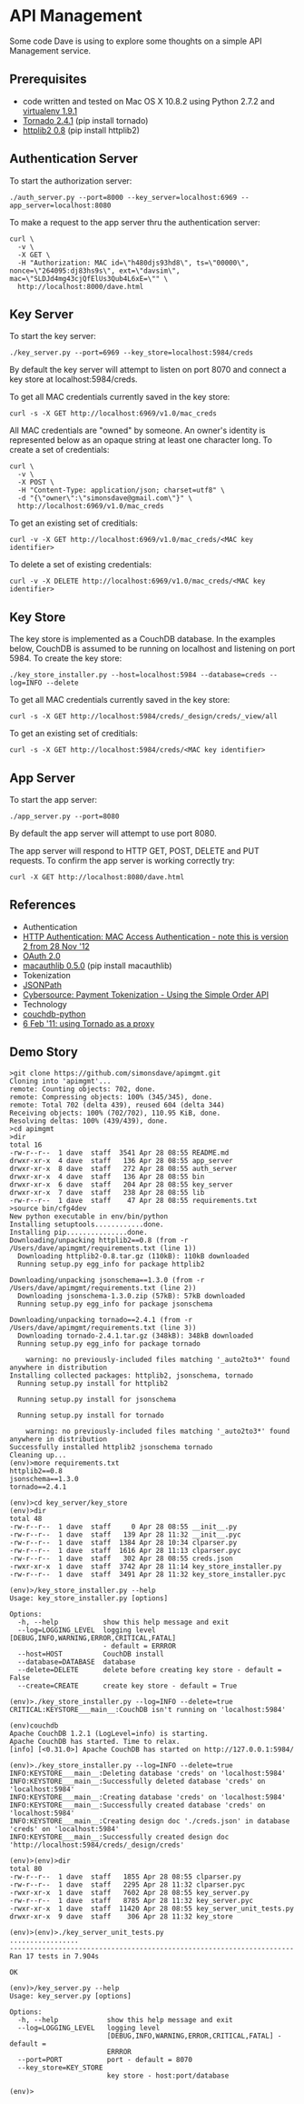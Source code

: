API Management
==============

Some code Dave is using to explore some thoughts on a simple API Management service.

Prerequisites 
-------------
* code written and tested on Mac OS X 10.8.2 using Python 2.7.2 and [virtualenv 1.9.1](https://pypi.python.org/pypi/virtualenv)
* [Tornado 2.4.1](http://www.tornadoweb.org/en/branch2.4/ "Tornado 2.4.1") (pip install tornado)
* [httplib2 0.8](https://code.google.com/p/httplib2/ "httplib2") (pip install httplib2)

Authentication Server
---------------------
To start the authorization server:
~~~~~
./auth_server.py --port=8000 --key_server=localhost:6969 --app_server=localhost:8080
~~~~~
To make a request to the app server thru the authentication server:
~~~~~
curl \
  -v \
  -X GET \
  -H "Authorization: MAC id=\"h480djs93hd8\", ts=\"00000\", nonce=\"264095:dj83hs9s\", ext=\"davsim\", mac=\"SLDJd4mg43cjQfElUs3Qub4L6xE=\"" \
  http://localhost:8000/dave.html
~~~~~

Key Server 
----------
To start the key server:
~~~~~
./key_server.py --port=6969 --key_store=localhost:5984/creds
~~~~~
By default the key server will attempt to listen on port 8070 and connect a key store at localhost:5984/creds.

To get all MAC credentials currently saved in the key store:
~~~~~~
curl -s -X GET http://localhost:6969/v1.0/mac_creds
~~~~~~
All MAC credentials are "owned" by someone.
An owner's identity is represented below as an opaque string at least one character long.
To create a set of credentials:
~~~~~~
curl \
  -v \
  -X POST \
  -H "Content-Type: application/json; charset=utf8" \
  -d "{\"owner\":\"simonsdave@gmail.com\"}" \
  http://localhost:6969/v1.0/mac_creds
~~~~~~
To get an existing set of creditials:
~~~~~
curl -v -X GET http://localhost:6969/v1.0/mac_creds/<MAC key identifier>
~~~~~
To delete a set of existing credentials:
~~~~~
curl -v -X DELETE http://localhost:6969/v1.0/mac_creds/<MAC key identifier>
~~~~~

Key Store
---------
The key store is implemented as a CouchDB database.
In the examples below, CouchDB is assumed to be running on localhost and listening on port 5984.
To create the key store:
~~~~~
./key_store_installer.py --host=localhost:5984 --database=creds --log=INFO --delete
~~~~~
To get all MAC credentials currently saved in the key store:
~~~~~~
curl -s -X GET http://localhost:5984/creds/_design/creds/_view/all
~~~~~~
To get an existing set of creditials:
~~~~~
curl -s -X GET http://localhost:5984/creds/<MAC key identifier>
~~~~~

App Server
----------
To start the app server:
~~~~~
./app_server.py --port=8080
~~~~~
By default the app server will attempt to use port 8080.

The app server will respond to HTTP GET, POST, DELETE and PUT requests.
To confirm the app server is working correctly try:
~~~~~
curl -X GET http://localhost:8080/dave.html
~~~~~

References
----------
* Authentication
 * [HTTP Authentication: MAC Access Authentication - note this is version 2 from 28 Nov '12](http://tools.ietf.org/html/draft-ietf-oauth-v2-http-mac-02")
 * [OAuth 2.0](http://oauth.net/2/ "OAuth 2.0")
 * [macauthlib 0.5.0](https://github.com/mozilla-services/macauthlib) (pip install macauthlib)
* Tokenization
 * [JSONPath](http://goessner.net/articles/JsonPath/)
 * [Cybersource: Payment Tokenization - Using the Simple Order API](http://apps.cybersource.com/library/documentation/dev_guides/Payment_Tokenization/SO_API/Payment_Tokenization_SO_API.pdf)
* Technology
 * [couchdb-python](http://code.google.com/p/couchdb-python/)
 * [6 Feb '11: using Tornado as a proxy](https://groups.google.com/forum/?fromgroups=#!topic/python-tornado/TB_6oKBmdlA)

Demo Story
----------
~~~~~
>git clone https://github.com/simonsdave/apimgmt.git
Cloning into 'apimgmt'...
remote: Counting objects: 702, done.
remote: Compressing objects: 100% (345/345), done.
remote: Total 702 (delta 439), reused 604 (delta 344)
Receiving objects: 100% (702/702), 110.95 KiB, done.
Resolving deltas: 100% (439/439), done.
>cd apimgmt
>dir
total 16
-rw-r--r--  1 dave  staff  3541 Apr 28 08:55 README.md
drwxr-xr-x  4 dave  staff   136 Apr 28 08:55 app_server
drwxr-xr-x  8 dave  staff   272 Apr 28 08:55 auth_server
drwxr-xr-x  4 dave  staff   136 Apr 28 08:55 bin
drwxr-xr-x  6 dave  staff   204 Apr 28 08:55 key_server
drwxr-xr-x  7 dave  staff   238 Apr 28 08:55 lib
-rw-r--r--  1 dave  staff    47 Apr 28 08:55 requirements.txt
>source bin/cfg4dev
New python executable in env/bin/python
Installing setuptools............done.
Installing pip...............done.
Downloading/unpacking httplib2==0.8 (from -r /Users/dave/apimgmt/requirements.txt (line 1))
  Downloading httplib2-0.8.tar.gz (110kB): 110kB downloaded
  Running setup.py egg_info for package httplib2

Downloading/unpacking jsonschema==1.3.0 (from -r /Users/dave/apimgmt/requirements.txt (line 2))
  Downloading jsonschema-1.3.0.zip (57kB): 57kB downloaded
  Running setup.py egg_info for package jsonschema

Downloading/unpacking tornado==2.4.1 (from -r /Users/dave/apimgmt/requirements.txt (line 3))
  Downloading tornado-2.4.1.tar.gz (348kB): 348kB downloaded
  Running setup.py egg_info for package tornado

    warning: no previously-included files matching '_auto2to3*' found anywhere in distribution
Installing collected packages: httplib2, jsonschema, tornado
  Running setup.py install for httplib2

  Running setup.py install for jsonschema

  Running setup.py install for tornado

    warning: no previously-included files matching '_auto2to3*' found anywhere in distribution
Successfully installed httplib2 jsonschema tornado
Cleaning up...
(env)>more requirements.txt
httplib2==0.8
jsonschema==1.3.0
tornado==2.4.1

(env)>cd key_server/key_store
(env)>dir
total 48
-rw-r--r--  1 dave  staff     0 Apr 28 08:55 __init__.py
-rw-r--r--  1 dave  staff   139 Apr 28 11:32 __init__.pyc
-rw-r--r--  1 dave  staff  1384 Apr 28 10:34 clparser.py
-rw-r--r--  1 dave  staff  1616 Apr 28 11:13 clparser.pyc
-rw-r--r--  1 dave  staff   302 Apr 28 08:55 creds.json
-rwxr-xr-x  1 dave  staff  3742 Apr 28 11:14 key_store_installer.py
-rw-r--r--  1 dave  staff  3491 Apr 28 11:32 key_store_installer.pyc

(env)>/key_store_installer.py --help
Usage: key_store_installer.py [options]

Options:
  -h, --help           show this help message and exit
  --log=LOGGING_LEVEL  logging level [DEBUG,INFO,WARNING,ERROR,CRITICAL,FATAL]
                       - default = ERRROR
  --host=HOST          CouchDB install
  --database=DATABASE  database
  --delete=DELETE      delete before creating key store - default = False
  --create=CREATE      create key store - default = True
  
(env)>./key_store_installer.py --log=INFO --delete=true
CRITICAL:KEYSTORE___main__:CouchDB isn't running on 'localhost:5984'

(env)couchdb
Apache CouchDB 1.2.1 (LogLevel=info) is starting.
Apache CouchDB has started. Time to relax.
[info] [<0.31.0>] Apache CouchDB has started on http://127.0.0.1:5984/

(env)>./key_store_installer.py --log=INFO --delete=true
INFO:KEYSTORE___main__:Deleting database 'creds' on 'localhost:5984'
INFO:KEYSTORE___main__:Successfully deleted database 'creds' on 'localhost:5984'
INFO:KEYSTORE___main__:Creating database 'creds' on 'localhost:5984'
INFO:KEYSTORE___main__:Successfully created database 'creds' on 'localhost:5984'
INFO:KEYSTORE___main__:Creating design doc './creds.json' in database 'creds' on 'localhost:5984'
INFO:KEYSTORE___main__:Successfully created design doc 'http://localhost:5984/creds/_design/creds'

(env)>(env)>dir
total 80
-rw-r--r--  1 dave  staff   1855 Apr 28 08:55 clparser.py
-rw-r--r--  1 dave  staff   2295 Apr 28 11:32 clparser.pyc
-rwxr-xr-x  1 dave  staff   7602 Apr 28 08:55 key_server.py
-rw-r--r--  1 dave  staff   8785 Apr 28 11:32 key_server.pyc
-rwxr-xr-x  1 dave  staff  11420 Apr 28 08:55 key_server_unit_tests.py
drwxr-xr-x  9 dave  staff    306 Apr 28 11:32 key_store

(env)>(env)>./key_server_unit_tests.py
.................
----------------------------------------------------------------------
Ran 17 tests in 7.904s

OK

(env)>/key_server.py --help
Usage: key_server.py [options]

Options:
  -h, --help            show this help message and exit
  --log=LOGGING_LEVEL   logging level
                        [DEBUG,INFO,WARNING,ERROR,CRITICAL,FATAL] - default =
                        ERRROR
  --port=PORT           port - default = 8070
  --key_store=KEY_STORE
                        key store - host:port/database

(env)>

~~~~~
